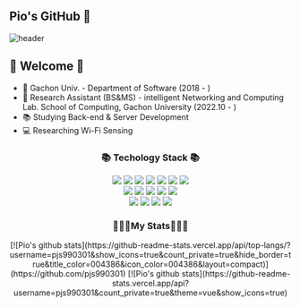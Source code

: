 ## Pio's GitHub 👋


![header](https://capsule-render.vercel.app/api?type=waving&color=auto&height=165&section=header&text=JiSung%20Pyo&fontSize=80&fontAlign=60) 

## 🙌 Welcome 🙌 
- 🏫 Gachon Univ. - Department of Software (2018 - )
- 🔬 Research Assistant (BS&MS) - intelligent Networking and Computing Lab. School of Computing, Gachon University (2022.10 - )
- 📚 Studying Back-end & Server Development</br>
- 💻 Researching Wi-Fi Sensing</br>

<div align='center'>
<h3>📚 Techology Stack 📚</h3>  
 <img src="https://img.shields.io/badge/C-A8B9CC?style=flat-square&logo=C&logoColor=white"/>
 <img src="https://img.shields.io/badge/Arduino-00979D?style=flat-square&logo=Arduino&logoColor=white"/>
 <img src="https://img.shields.io/badge/Java-007396?style=flat-square&logo=Java&logoColor=white"/>
 <img src="https://img.shields.io/badge/HTML5-E34F26?style=flat-square&logo=HTML5&logoColor=white"/>
 <img src="https://img.shields.io/badge/CSS3-1572B6?style=flat-square&logo=CSS3&logoColor=white"/>
 <img src="https://img.shields.io/badge/JavaScript-F7DF1E?style=flat-square&logo=JavaScript&logoColor=white"/>
 <img src="https://img.shields.io/badge/Node.js-339933?style=flat-square&logo=Node.js&logoColor=white"/>
 <br>
 <img src="https://img.shields.io/badge/MySQL-4479A1?style=flat-square&logo=MySQL&logoColor=white"/>
 <img src="https://img.shields.io/badge/MongoDB-47A248?style=flat-square&logo=MongoDB&logoColor=white"/>
 <img src="https://img.shields.io/badge/JetBrains-000000?style=flat-square&logo=JetBrains&logoColor=white"/>
 <img src="https://img.shields.io/badge/IntelliJ IDEA-FF9900?style=flat-square&logo=IntelliJ IDEA&logoColor=white"/>
 <img src="https://img.shields.io/badge/DataGrip-0ABF53?style=flat-square&logo=DataGrip&logoColor=white"/>
 <br>
 <img src="https://img.shields.io/badge/Django-092E20?style=flat-square&logo=Django&logoColor=white"/>
 <img src="https://img.shields.io/badge/TensorFlow-FF6F00?style=flat-square&logo=TensorFlow&logoColor=white"/>
 <img src="https://img.shields.io/badge/Amazon AWS-232F3E?style=flat-square&logo=Amazon AWS&logoColor=white"/>
 <img src="https://img.shields.io/badge/Amazon RDS-527FFF?style=flat-square&logo=Amazon RDS&logoColor=white"/>


 
<!--
 <p>
 <b>Language</b>  
 <img src="https://img.shields.io/badge/C-A8B9CC?style=flat-square&logo=C&logoColor=white"/>
 <img src="https://img.shields.io/badge/Arduino-00979D?style=flat-square&logo=Arduino&logoColor=white"/>
 <img src="https://img.shields.io/badge/Java-007396?style=flat-square&logo=Java&logoColor=white"/>
 </p>
 <p>
 <b>Web</<b>  
 <img src="https://img.shields.io/badge/HTML5-E34F26?style=flat-square&logo=HTML5&logoColor=white"/>
 <img src="https://img.shields.io/badge/CSS3-1572B6?style=flat-square&logo=CSS3&logoColor=white"/>
 <img src="https://img.shields.io/badge/JavaScript-F7DF1E?style=flat-square&logo=JavaScript&logoColor=white"/>
 <img src="https://img.shields.io/badge/Node.js-339933?style=flat-square&logo=Node.js&logoColor=white"/>
  </p>
  <p>
 <b>DB</b>  
 <img src="https://img.shields.io/badge/MySQL-4479A1?style=flat-square&logo=MySQL&logoColor=white"/>
   <img src="https://img.shields.io/badge/MongoDB-47A248?style=flat-square&logo=MongoDB&logoColor=white"/>
  </p>
  <p>
 <b>Tool</b>
 <img src="https://img.shields.io/badge/JetBrains-000000?style=flat-square&logo=JetBrains&logoColor=white"/>
   <img src="https://img.shields.io/badge/IntelliJ IDEA-FF9900?style=flat-square&logo=IntelliJ IDEA&logoColor=white"/>
   <img src="https://img.shields.io/badge/DataGrip-0ABF53?style=flat-square&logo=DataGrip&logoColor=white"/>
 </p>
-->
<h3>🏃🏻‍♀️My Stats🏃🏻‍♀️</h3> 
[![Pio's github stats](https://github-readme-stats.vercel.app/api/top-langs/?username=pjs990301&show_icons=true&count_private=true&hide_border=true&title_color=004386&icon_color=004386&layout=compact)](https://github.com/pjs990301)
[![Pio's github stats](https://github-readme-stats.vercel.app/api?username=pjs990301&count_private=true&theme=vue&show_icons=true)
</div>

<!--
**pjs990301/pjs990301** is a ✨ _special_ ✨ repository because its `README.md` (this file) appears on your GitHub profile.

Here are some ideas to get you started:

- 🔭 I’m currently working on ...
- 🌱 I’m currently learning ...
- 👯 I’m looking to collaborate on ...
- 🤔 I’m looking for help with ...
- 💬 Ask me about ...
- 📫 How to reach me: ...
- 😄 Pronouns: ...
- ⚡ Fun fact: ...
-->
